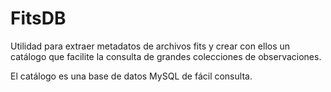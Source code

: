 # FitsDB
Utilidad para extraer metadatos de archivos fits y crear con ellos un catálogo que facilite la consulta de grandes colecciones de observaciones.

El catálogo es una base de datos MySQL de fácil consulta.
